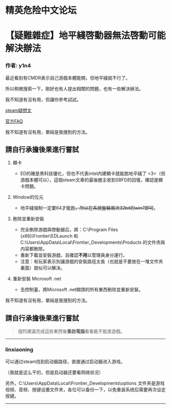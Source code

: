 




精英危险中文论坛
=========







 




# 【疑難雜症】地平綫啓動器無法啓動可能解決辦法





### 作者: y1n4



最近看到有CMDR表示自己游戲本體能開，但地平綫就不行了。  

所以稍微搜索一下，剛好也有人提出相關的問題，也有一些解決辦法。  

我不知道有沒有用，但讓你參考試試。


[steam疑問文](https://steamcommunity.com/app/359320/discussions/0/133262848294964345/)  

[官方FAQ](https://support.frontier.co.uk/kb/faq.php?id=72)


我不知道有沒有用，單純是我搜到的方法。


**請自行承擔後果進行嘗試**
---------------


1. 顯卡


	* ED的確是黑科技優化，但也不代表intel内建顯卡就能跑地平綫了 =3=（但游戲本體可以），這個steam文章的最後題主收到SBFD的回復，確認是顯卡問題。
2. Window的位元


	* 地平綫强制一定要64才能跑~~，所以在系統盤裝兩次32bit的win7即可~~。
3. 刪除並重新安裝


	* 完全刪除游戲與啓動器后，將：C:\Program Files (x86)\Frontier\EDLaunch 和 C:\Users\AppData\Local\Frontier\_Developments\Products 的文件夾與内容都刪除。
	* 重新下載並安裝游戲，且確認**不用**以管理員身分運行。
	* 注意：有玩家表示別讓游戲的安裝路徑太長（也就是不要放在一堆文件夾裏面）貌似可以解決。
4. 重新安裝 Microsoft .net


	* 去控制臺，將Microsoft .net開頭的所有東西刪除並重新安裝。


我不知道有沒有用，單純是我搜到的方法。


**請自行承擔後果進行嘗試**
---------------



> 強烈建議完成這些東西後**重啟電腦**看看能不能進遊戲。
> 
> 






---



### linxiaoning



可以通过steam找到启动器路径，直接通过启动器进入游戏。  

（我就是这么干的，但是启动器还要看网络状况）  

另外，C:\Users\AppData\Local\Frontier\_Developments\options 文件夹是游戏视频、音频、按键设置文件夹，各位可以备份一下，以免重装系统后需要再次设定按键。






---










